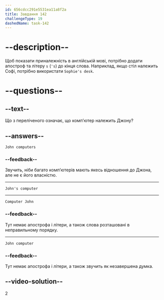 ```yaml
---
id: 656cdcc291e5531ea11a8f2a
title: Завдання 142
challengeType: 19
dashedName: task-142
---
```


# --description--

Щоб показати приналежність в англійській мові, потрібно додати апостроф та літеру `s` (`'s`) до кінця слова. Наприклад, якщо стіл належить Софі, потрібно використати `Sophie's desk`.

# --questions--

## --text--

Що з переліченого означає, що комп’ютер належить Джону?

## --answers--

`John computers`

### --feedback--

Звучить, ніби багато комп’ютерів мають якесь відношення до Джона, але не є його власністю.

---

`John's computer`

---

`Computer John`

### --feedback--

Тут немає апострофа і літери, а також слова розташовані в неправильному порядку.

---

`John computer`

### --feedback--

Тут немає апострофа і літери, а також звучить як незавершена думка.

## --video-solution--

2
